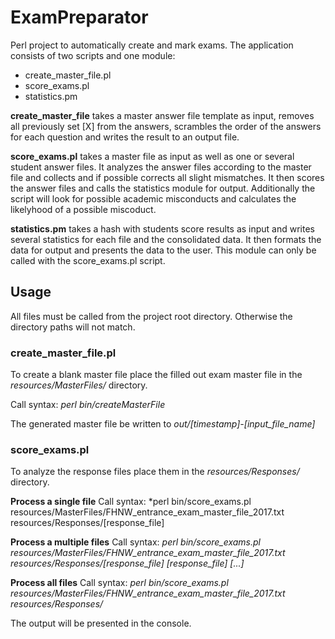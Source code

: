 # ExamPreparator
Perl project to automatically create and mark exams.
The application consists of two scripts and one module:

- create_master_file.pl
- score_exams.pl
- statistics.pm

**create_master_file** takes a master answer file template as input, removes all previously set [X] from the answers, scrambles the order of the answers for each question and writes the result to an output file.

**score_exams.pl** takes a master file as input as well as one or several student answer files. It analyzes the answer files according to the master file and collects and if possible corrects all slight mismatches. It then scores the answer files and calls the statistics module for output. Additionally the script will look for possible academic misconducts and calculates the likelyhood of a possible miscoduct.

**statistics.pm** takes a hash with students score results as input and writes several statistics for each file and the consolidated data. It then formats the data for output and presents the data to the user. This module can only be called with the score_exams.pl script.



## Usage

All files must be called from the project root directory. Otherwise the directory paths will not match.

### create_master_file.pl
To create a blank master file place the filled out exam master file in the *resources/MasterFiles/* directory.

Call syntax: *perl bin/createMasterFile <masterFile>*

The generated master file be written to *out/[timestamp]-[input_file_name]*

### score_exams.pl
To analyze the response files place them in the *resources/Responses/* directory.

**Process a single file**
Call syntax: *perl bin/score_exams.pl resources/MasterFiles/FHNW_entrance_exam_master_file_2017.txt resources/Responses/[response_file]

**Process a multiple files**
Call syntax: *perl bin/score_exams.pl resources/MasterFiles/FHNW_entrance_exam_master_file_2017.txt resources/Responses/[response_file] [response_file] [...]*

**Process all files**
Call syntax: *perl bin/score_exams.pl resources/MasterFiles/FHNW_entrance_exam_master_file_2017.txt resources/Responses/*

The output will be presented in the console.
